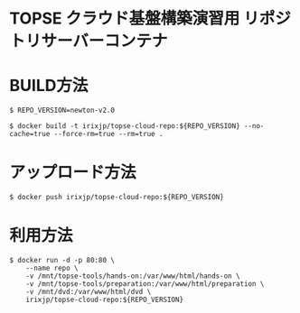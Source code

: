 TOPSE クラウド基盤構築演習用 リポジトリサーバーコンテナ
=========

# BUILD方法

```shell
$ REPO_VERSION=newton-v2.0

$ docker build -t irixjp/topse-cloud-repo:${REPO_VERSION} --no-cache=true --force-rm=true --rm=true .
```

# アップロード方法

```shell
$ docker push irixjp/topse-cloud-repo:${REPO_VERSION}
```

# 利用方法

```shell
$ docker run -d -p 80:80 \
    --name repo \
    -v /mnt/topse-tools/hands-on:/var/www/html/hands-on \
    -v /mnt/topse-tools/preparation:/var/www/html/preparation \
    -v /mnt/dvd:/var/www/html/dvd \
    irixjp/topse-cloud-repo:${REPO_VERSION}

```
